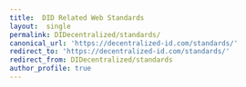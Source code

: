 ```yaml
---
title:  DID Related Web Standards
layout:  single
permalink: DIDecentralized/standards/
canonical_url: 'https://decentralized-id.com/standards/'
redirect_to: 'https://decentralized-id.com/standards/'
redirect_from: DIDecentralized/standards
author_profile: true
---
```

